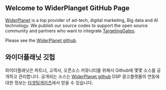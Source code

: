 ## Welcome to WiderPlanget GitHub Page

[WiderPlanet](https://widerplanet.com) is a top provider of ad-tech, digital marketing, Big data and AI technology.
We publish our source codes to support the open source community and partners who want to integrate [TargetingGates](https://tg.widerplanet.com).

Please see the [WiderPlanet github](https://github.com/widerplanet/).

## 와이더플래닛 깃헙

와이더플래닛은 파트너, 고객사, 오픈소스 커뮤니티를 위해서 Github에 몇몇 소스를 공개하고 관리합니다.
공개되는 소스는 [WiderPlanet github](https://github.com/widerplanet/) DSP 광고플랫폼의 연동에 대한 정보는 [타겟팅게이츠](https://tg.widerplanet.com)에서 얻을 수 있습니다.

